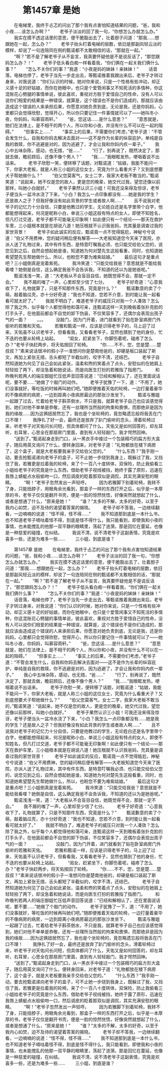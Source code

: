 # 　　第1457章 是她
　　在电梯里，我终于忐忑的问出了那个我有点害怕知道结果的问题，“爸，我和小夜……该怎么办啊？”
　　老爷子淡淡的回了我一句，“你想怎么办就怎么办。”
　　我实在摸不透这话里的意思，便干脆豁出去了，壮着胆子问道：“那我……想跟她在一起，怎么办？”
　　老爷子抬头盯着电梯的层数，依旧是那副风轻云淡的模样，却说了一句连陪同在侧的甄诺都不太敢相信的话，“那就在一起。”
　　“啊？”若不是了解老爷子从不妄言，我真要怀疑他是不是说反话了，“那您跟妈怎么办？！”
　　老爷子低头看白痴一样看着我，“你们俩在一起关我们俩什么事？”
　　“怎么不关你们的事？”我道：“小夜是妈的妹妹！亲妹妹！”
　　话音落，电梯也停了，老爷子当先一步走出去，等甄诺推着我跟出来后，老爷子才转过身来，对我说道：“你们认识的时候，她对你来说，只是一个性格有些冲动，却正义感十足的好姑娘，而你在她眼中，也只是个爱管闲事又不知死活的多情种，你这混账花心劈腿的事情单说，彼此喜欢，重视对方胜于爱惜自己的性命，没有人可以说你们相爱的结果是一种错误，就算是，这个错误也不是你们造成的，那就应该由造成这个错误的人来承担后果，你愿意对她负责到底，无论是我，还是你妈妈，心里都只会觉得欣慰，觉得开心，所以你只要记住一件事情就可以了——她叫冬小夜，你妈妈，叫慕容雨轩。”
　　“爸，您这话……是什么意思？”
　　“意思就是，她们在法律上，是不相干的两个人，所以你和小夜，并没有什么不可以在一起的阻碍。”
　　“但事实上……”
　　“事实上的后果，不需要你们考虑，”老爷子道：“不管会发生什么，自我和你妈去解决去面对——这不是作为长辈的纵容庇护，单纯是自我的救赎，你不逃避是对的，因为逃避了，才会让我和你妈内疚一辈子。”
　　我心中五味杂陈，感动，也无措，“爸……”
　　“行了，别再说了，既然决定了，那就去做，瞻前顾后，还像不像个男人？”
　　“我……”我眼眶发热，哽咽着说不出话来。
　　老爷子欣慰一笑，便转移了话题，对甄诺道：“姑娘，我能不能问一下，你家大老板，就是人称三小姐的这位女士，究竟为什么看重犬子？又到底想要犬子帮她做什么？”
　　“伯父您莫客气，女士二字，我家大老板不敢当的，”甄诺笑道：“说起来，她不仅是您的故人，更是您的晚辈，她交代过我，望您还像以前那样，叫她小白就好。”
　　老爷子果然认识三小姐！可我还没来得及惊讶，老爷子便当头一盆冷水浇了下来，“小白？我怎么一点印象都没有……她是我的学生？还是故人之子？但我好像没有如此背景的学生或者故人啊……”
　　且不说我对老爷子的记忆力十分自信，只要是他教过的学生，无论姓白还是名字里带个白字，他都能想得起来，何况是昵称小白，单说三小姐这般有特点的女人，即使不知姓名，但凡打过交道，老爷子都不可能毫无印象啊！如此便只有一个结论——那天在救护车里，三小姐根本就是在胡说八道！她压根就不认识我爸妈，充其量是调查过我的家世背景！
　　老爷子如此诚实的反应，甄诺竟一点不觉得尴尬，神秘兮兮说道：“伯父不用费神，您的疑问稍后便有解答——大老板知道您今天来了医院，亦派人送了礼物过来，其中有件东西，是特意叮嘱我必须、也只能交给伯父您的，说您见到之后，自然会想起她是谁，知道她为何对楚先生这般看重，同时，也知道她希望楚先生帮她做什么，所以，也盼您不要为难紫姑娘。”
　　最后这句才是重点吧？三小姐倒真是宠着紫苑。
　　我冷笑道：“只能交给我爸？意思就是不能给我看喽？她倒是自信，这么确定我爸不会告诉我，不知道的还以为是她爸呢。”
　　甄诺浅浅一笑，道：“大老板从不会盲目自信，她既觉得不会，那就一定不会。”
　　我不屑的嗤了一声，心里却至少信了七分。
　　老爷子好奇道：“心意我收下了，礼物就算了，只是不知那件东西，究竟是什么？”
　　甄诺歉意的卖了个萌，敲着脑瓜壳，亦十分好奇道：“我也不知道，您若不介意，到时能让我一起看看可就太好了。”
　　我就不明白了，难道老爷子的威压只对我一个人凑效？怎么除了我之外，似乎每个人都觉得他和蔼可亲，连甄诺这样一天到晚板着张扑克脸的打手头子，在他面前都会不自觉的卸下伪装，不仅笑容多了，还偶尔会表现出孩子气的一面？
　　。。。
　　没敲门，因为门开着，进门就看到了贴在卧室病房门外偷听的若雅和天佑。
　　若雅和甄诺一样，应该是识得老爷子的，马上迎了过来，天佑虽不认识老爷子，但看看我，又看看老爷子，显然也猜到了他的身份，忙不迭的也要从轮椅上站起。
　　“闺女，赶紧坐下，你脚伤着呢，碰疼了怎么办？”老爷子快赶两步，将天佑按回了轮椅。
　　“你……不不，您，您是楚……楚叔叔？”素来说话很冲的假小子一准想问你是楚南他爸的，却硬是板口装起了斯文，再加上紧张无措，舌头都短了半截似的，咬字不清，还结巴。
　　老爷子自然知道她为何见了自己会如此紧张，温柔和煦的笑着点了点头，安慰似的在她肩上轻轻拍了两下，却没急着和她说话，而是向医生打扮的若雅指了指房门。
　　和昨晚判若两人的端庄御姐忙压低声音回答说道：“已经和解相认了，还在里面说话呢，要不要……”她做了个敲门的动作。
　　老爷子犹豫了一下，道：“不用了，她们没事就好，等吃饭的时候再叫她们吧。”随即便推着天佑的轮椅，一边打量着豪华的不像病房的病房，一边到距离小夜病房最远的那张沙发坐下。
　　甄诺与雅姐一起跟了过去，忙着给老爷子斟茶倒水，不只是我，就算老爷子自己也应该感觉得到，她们对他不单单是恭敬，还有一丝理所当然般的拘束和畏惧，而那绝非是因为我的缘故……因为这俩妞居然忘了，我也是个坐轮椅的，竟忽略遗忘般将我丢在门口不理！
　　我挣扎了好一会，最终还是放弃了趴门偷听的念头，滑着轮椅过来，听老爷子对天佑问长问短，但具体都问了什么，天佑又是如何回答的，却左耳听，右耳冒，心思全在那扇房门里面，直到有人轻轻敲门，我才愕然回神。
　　“送到了。”甄诺起身走到门口，从一黑衣手中接过一个包装精巧的扁方形大盒子，随后用英文询问了什么，便转身回来，对老爷子道：“礼物都放在楼下病房了，这个盒子，就是大老板要我亲手交给伯父您的。”
　　“什么东西？”我手刚一动，要去抢甄诺递向老爷子的盒子，可不止她一步绕到我身上，既躲过了我，又挡住了我，若雅更是拉着我的轮椅，来了个一百八十度转体，双保险，防止我偷看三小姐给老爷子的究竟是什么东西，借助老爷子视线被挡，她终于露了原形，迅速在我唇上蜻蜓点水般偷吻一口，然后调皮的眨着那双似是调侃，其实充满安慰的眼睛。
　　“啊！”老爷子忽然发出一声轻呼。
　　因为若雅脚下别着轮椅，我转不了身，只能扭脖子，用眼角余光看到，那盒子一样的东西打开之后，似乎是一本厚厚的书，老爷子仅仅是翻开书壳，便是一脸的惊然恍悟，好像突然就想起了什么，或者是想通了什么，“原来是她！”
　　“谁？”太多的不解，太多的好奇，以至于我内心如焚，迫不及待的渴望着答案的揭晓。
　　老爷子却不答我，一边继续翻看，一边喃喃的说道：“怪不得，怪不得……”
　　我不知道那到底是一本什么书，也不知道老爷子嘀咕着怪不得，到底是怪不得什么，我只能看到，即使我和小夜的事情，也未能搅乱的他那一双平静的眼睛里，荡起了涟漪，那是回忆在蔓延，也像是一种慈爱的碰撞，在纠结。
　　我说不清，说不清老爷子这副表情，究竟是欢喜多一些，还是为难多一些……
　　三小姐，到底是谁？

　　第1457章 是她
　　在电梯里，我终于忐忑的问出了那个我有点害怕知道结果的问题，“爸，我和小夜……该怎么办啊？”
　　老爷子淡淡的回了我一句，“你想怎么办就怎么办。”
　　我实在摸不透这话里的意思，便干脆豁出去了，壮着胆子问道：“那我……想跟她在一起，怎么办？”
　　老爷子抬头盯着电梯的层数，依旧是那副风轻云淡的模样，却说了一句连陪同在侧的甄诺都不太敢相信的话，“那就在一起。”
　　“啊？”若不是了解老爷子从不妄言，我真要怀疑他是不是说反话了，“那您跟妈怎么办？！”
　　老爷子低头看白痴一样看着我，“你们俩在一起关我们俩什么事？”
　　“怎么不关你们的事？”我道：“小夜是妈的妹妹！亲妹妹！”
　　话音落，电梯也停了，老爷子当先一步走出去，等甄诺推着我跟出来后，老爷子才转过身来，对我说道：“你们认识的时候，她对你来说，只是一个性格有些冲动，却正义感十足的好姑娘，而你在她眼中，也只是个爱管闲事又不知死活的多情种，你这混账花心劈腿的事情单说，彼此喜欢，重视对方胜于爱惜自己的性命，没有人可以说你们相爱的结果是一种错误，就算是，这个错误也不是你们造成的，那就应该由造成这个错误的人来承担后果，你愿意对她负责到底，无论是我，还是你妈妈，心里都只会觉得欣慰，觉得开心，所以你只要记住一件事情就可以了——她叫冬小夜，你妈妈，叫慕容雨轩。”
　　“爸，您这话……是什么意思？”
　　“意思就是，她们在法律上，是不相干的两个人，所以你和小夜，并没有什么不可以在一起的阻碍。”
　　“但事实上……”
　　“事实上的后果，不需要你们考虑，”老爷子道：“不管会发生什么，自我和你妈去解决去面对——这不是作为长辈的纵容庇护，单纯是自我的救赎，你不逃避是对的，因为逃避了，才会让我和你妈内疚一辈子。”
　　我心中五味杂陈，感动，也无措，“爸……”
　　“行了，别再说了，既然决定了，那就去做，瞻前顾后，还像不像个男人？”
　　“我……”我眼眶发热，哽咽着说不出话来。
　　老爷子欣慰一笑，便转移了话题，对甄诺道：“姑娘，我能不能问一下，你家大老板，就是人称三小姐的这位女士，究竟为什么看重犬子？又到底想要犬子帮她做什么？”
　　“伯父您莫客气，女士二字，我家大老板不敢当的，”甄诺笑道：“说起来，她不仅是您的故人，更是您的晚辈，她交代过我，望您还像以前那样，叫她小白就好。”
　　老爷子果然认识三小姐！可我还没来得及惊讶，老爷子便当头一盆冷水浇了下来，“小白？我怎么一点印象都没有……她是我的学生？还是故人之子？但我好像没有如此背景的学生或者故人啊……”
　　且不说我对老爷子的记忆力十分自信，只要是他教过的学生，无论姓白还是名字里带个白字，他都能想得起来，何况是昵称小白，单说三小姐这般有特点的女人，即使不知姓名，但凡打过交道，老爷子都不可能毫无印象啊！如此便只有一个结论——那天在救护车里，三小姐根本就是在胡说八道！她压根就不认识我爸妈，充其量是调查过我的家世背景！
　　老爷子如此诚实的反应，甄诺竟一点不觉得尴尬，神秘兮兮说道：“伯父不用费神，您的疑问稍后便有解答——大老板知道您今天来了医院，亦派人送了礼物过来，其中有件东西，是特意叮嘱我必须、也只能交给伯父您的，说您见到之后，自然会想起她是谁，知道她为何对楚先生这般看重，同时，也知道她希望楚先生帮她做什么，所以，也盼您不要为难紫姑娘。”
　　最后这句才是重点吧？三小姐倒真是宠着紫苑。
　　我冷笑道：“只能交给我爸？意思就是不能给我看喽？她倒是自信，这么确定我爸不会告诉我，不知道的还以为是她爸呢。”
　　甄诺浅浅一笑，道：“大老板从不会盲目自信，她既觉得不会，那就一定不会。”
　　我不屑的嗤了一声，心里却至少信了七分。
　　老爷子好奇道：“心意我收下了，礼物就算了，只是不知那件东西，究竟是什么？”
　　甄诺歉意的卖了个萌，敲着脑瓜壳，亦十分好奇道：“我也不知道，您若不介意，到时能让我一起看看可就太好了。”
　　我就不明白了，难道老爷子的威压只对我一个人凑效？怎么除了我之外，似乎每个人都觉得他和蔼可亲，连甄诺这样一天到晚板着张扑克脸的打手头子，在他面前都会不自觉的卸下伪装，不仅笑容多了，还偶尔会表现出孩子气的一面？
　　。。。
　　没敲门，因为门开着，进门就看到了贴在卧室病房门外偷听的若雅和天佑。
　　若雅和甄诺一样，应该是识得老爷子的，马上迎了过来，天佑虽不认识老爷子，但看看我，又看看老爷子，显然也猜到了他的身份，忙不迭的也要从轮椅上站起。
　　“闺女，赶紧坐下，你脚伤着呢，碰疼了怎么办？”老爷子快赶两步，将天佑按回了轮椅。
　　“你……不不，您，您是楚……楚叔叔？”素来说话很冲的假小子一准想问你是楚南他爸的，却硬是板口装起了斯文，再加上紧张无措，舌头都短了半截似的，咬字不清，还结巴。
　　老爷子自然知道她为何见了自己会如此紧张，温柔和煦的笑着点了点头，安慰似的在她肩上轻轻拍了两下，却没急着和她说话，而是向医生打扮的若雅指了指房门。
　　和昨晚判若两人的端庄御姐忙压低声音回答说道：“已经和解相认了，还在里面说话呢，要不要……”她做了个敲门的动作。
　　老爷子犹豫了一下，道：“不用了，她们没事就好，等吃饭的时候再叫她们吧。”随即便推着天佑的轮椅，一边打量着豪华的不像病房的病房，一边到距离小夜病房最远的那张沙发坐下。
　　甄诺与雅姐一起跟了过去，忙着给老爷子斟茶倒水，不只是我，就算老爷子自己也应该感觉得到，她们对他不单单是恭敬，还有一丝理所当然般的拘束和畏惧，而那绝非是因为我的缘故……因为这俩妞居然忘了，我也是个坐轮椅的，竟忽略遗忘般将我丢在门口不理！
　　我挣扎了好一会，最终还是放弃了趴门偷听的念头，滑着轮椅过来，听老爷子对天佑问长问短，但具体都问了什么，天佑又是如何回答的，却左耳听，右耳冒，心思全在那扇房门里面，直到有人轻轻敲门，我才愕然回神。
　　“送到了。”甄诺起身走到门口，从一黑衣手中接过一个包装精巧的扁方形大盒子，随后用英文询问了什么，便转身回来，对老爷子道：“礼物都放在楼下病房了，这个盒子，就是大老板要我亲手交给伯父您的。”
　　“什么东西？”我手刚一动，要去抢甄诺递向老爷子的盒子，可不止她一步绕到我身上，既躲过了我，又挡住了我，若雅更是拉着我的轮椅，来了个一百八十度转体，双保险，防止我偷看三小姐给老爷子的究竟是什么东西，借助老爷子视线被挡，她终于露了原形，迅速在我唇上蜻蜓点水般偷吻一口，然后调皮的眨着那双似是调侃，其实充满安慰的眼睛。
　　“啊！”老爷子忽然发出一声轻呼。
　　因为若雅脚下别着轮椅，我转不了身，只能扭脖子，用眼角余光看到，那盒子一样的东西打开之后，似乎是一本厚厚的书，老爷子仅仅是翻开书壳，便是一脸的惊然恍悟，好像突然就想起了什么，或者是想通了什么，“原来是她！”
　　“谁？”太多的不解，太多的好奇，以至于我内心如焚，迫不及待的渴望着答案的揭晓。
　　老爷子却不答我，一边继续翻看，一边喃喃的说道：“怪不得，怪不得……”
　　我不知道那到底是一本什么书，也不知道老爷子嘀咕着怪不得，到底是怪不得什么，我只能看到，即使我和小夜的事情，也未能搅乱的他那一双平静的眼睛里，荡起了涟漪，那是回忆在蔓延，也像是一种慈爱的碰撞，在纠结。
　　我说不清，说不清老爷子这副表情，究竟是欢喜多一些，还是为难多一些……
　　三小姐，到底是谁？

